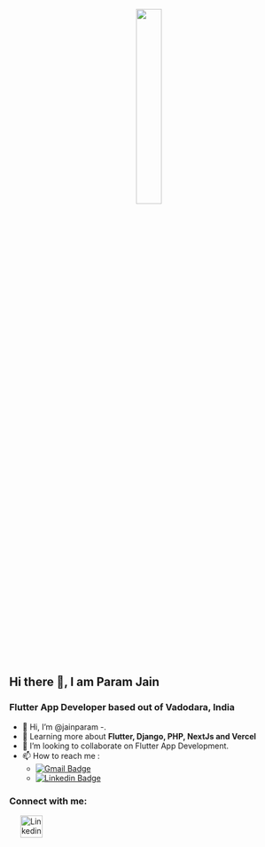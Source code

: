 <p align="center">
 <img src="https://giphy.com/gifs/Friends-friends-tv-episode-219-Vbtc9VG51NtzT1Qnv1?cid=ecf05e47m3vacsts5fthipjgu8wbhnjcvztklh15knw54iq4&ep=v1_gifs_search&rid=giphy.gif&ct=g" width="30%" height="30%" />
</p>

<h2 >Hi there 👋, I am Param Jain</h2>
<h3 >Flutter App Developer based out of Vadodara, India</h3>

- 👋 Hi, I’m @jainparam -.
- 🌱 Learning more about **Flutter, Django, PHP, NextJs and Vercel** 
- 💞️ I’m looking to collaborate on Flutter App Development.
- 📫 How to reach me :
  * [![Gmail Badge](https://img.shields.io/badge/-paramjain1920@gmail.com-c14438?style=plastic&logo=Gmail&logoColor=white&link=mailto:chatterjeeu7@gmail.com)](mailto:paramjain1920@gmail.com)
  * [![Linkedin Badge](https://img.shields.io/badge/-paramjain-ffffff?style=plastic&logo=Linkedin&logoColor=blue&link=mailto:chatterjeeu7@gmail.com)](https://www.linkedin.com/in/param-jain-/)

<h3 align="left">Connect with me:</h3>
<p align="left" >
<a href="https://www.linkedin.com/in/param-jain-/" target="blank"><img hspace ="20" align="center" src="https://www.vectorlogo.zone/logos/linkedin/linkedin-tile.svg" alt="Linkedin" height="40" width="40" /></a>
</p>




<!---
jainparam/jainparam is a ✨ special ✨ repository because its `README.md` (this file) appears on your GitHub profile.
You can click the Preview link to take a look at your changes.
--->
